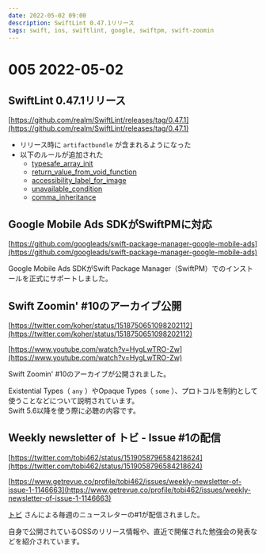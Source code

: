 ```yaml
---
date: 2022-05-02 09:00
description: SwiftLint 0.47.1リリース
tags: swift, ios, swiftlint, google, swiftpm, swift-zoomin
---
```

# 005 2022-05-02

## SwiftLint 0.47.1リリース

[https://github.com/realm/SwiftLint/releases/tag/0.47.1](https://github.com/realm/SwiftLint/releases/tag/0.47.1)

- リリース時に `artifactbundle` が含まれるようになった
- 以下のルールが追加された
  - [typesafe_array_init](https://realm.github.io/SwiftLint/typesafe_array_init.html)
  - [return_value_from_void_function](https://realm.github.io/SwiftLint/return_value_from_void_function.html)
  - [accessibility_label_for_image](https://realm.github.io/SwiftLint/accessibility_label_for_image.html)
  - [unavailable_condition](https://realm.github.io/SwiftLint/unavailable_condition.html)
  - [comma_inheritance](https://realm.github.io/SwiftLint/comma_inheritance.html)

## Google Mobile Ads SDKがSwiftPMに対応

[https://github.com/googleads/swift-package-manager-google-mobile-ads](https://github.com/googleads/swift-package-manager-google-mobile-ads)

Google Mobile Ads SDKがSwift Package Manager（SwiftPM）でのインストールを正式にサポートしました。

## Swift Zoomin' #10のアーカイブ公開

[https://twitter.com/koher/status/1518750651098202112](https://twitter.com/koher/status/1518750651098202112)

[https://www.youtube.com/watch?v=HygLwTRO-Zw](https://www.youtube.com/watch?v=HygLwTRO-Zw)

Swift Zoomin' #10のアーカイブが公開されました。

Existential Types（ `any` ）やOpaque Types（ `some` ）、プロトコルを制約として使うことなどについて説明されています。  
Swift 5.6以降を使う際に必聴の内容です。

## Weekly newsletter of トビ - Issue #1の配信

[https://twitter.com/tobi462/status/1519058796584218624](https://twitter.com/tobi462/status/1519058796584218624)

[https://www.getrevue.co/profile/tobi462/issues/weekly-newsletter-of-issue-1-1146663](https://www.getrevue.co/profile/tobi462/issues/weekly-newsletter-of-issue-1-1146663)

[トビ](https://www.getrevue.co/profile/tobi462) さんによる毎週のニュースレターの#1が配信されました。

自身で公開されているOSSのリリース情報や、直近で開催された勉強会の発表などを紹介されています。
